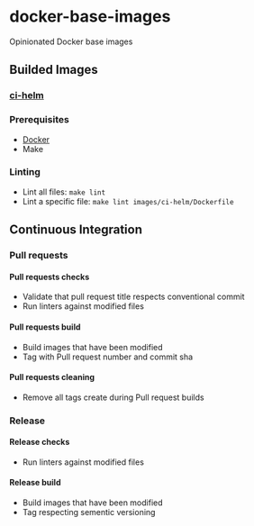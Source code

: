 # docker-base-images

Opinionated Docker base images

## Builded Images

### [ci-helm](images/ci-helm/README.md)

### Prerequisites

- [Docker](https://docs.docker.com/get-docker/)
- Make

### Linting

- Lint all files: `make lint`
- Lint a specific file: `make lint images/ci-helm/Dockerfile`

## Continuous Integration

### Pull requests

#### Pull requests checks

- Validate that pull request title respects conventional commit
- Run linters against modified files

#### Pull requests build

- Build images that have been modified
- Tag with Pull request number and commit sha

#### Pull requests cleaning

- Remove all tags create during Pull request builds

### Release

#### Release checks

- Run linters against modified files

#### Release build

- Build images that have been modified
- Tag respecting sementic versioning
